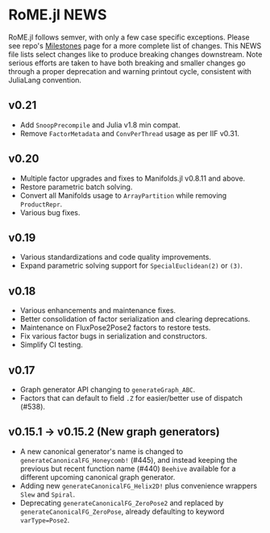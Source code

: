 # RoME.jl NEWS

RoME.jl follows semver, with only a few case specific exceptions.  Please see repo's [Milestones](https://github.com/JuliaRobotics/RoME.jl/milestones?state=closed) page for a more complete list of changes.  This NEWS file lists select changes like to produce breaking changes downstream.  Note serious efforts are taken to have both breaking and smaller changes go through a proper deprecation and warning printout cycle, consistent with JuliaLang convention.

## v0.21

- Add `SnoopPrecompile` and Julia v1.8 min compat.
- Remove `FactorMetadata` and `ConvPerThread` usage as per IIF v0.31.

## v0.20

- Multiple factor upgrades and fixes to Manifolds.jl v0.8.11 and above.
- Restore parametric batch solving.
- Convert all Manifolds usage to `ArrayPartition` while removing `ProductRepr`.
- Various bug fixes.

## v0.19

- Various standardizations and code quality improvements.
- Expand parametric solving support for `SpecialEuclidean(2)` or `(3)`.

## v0.18

- Various enhancements and maintenance fixes.
- Better consolidation of factor serialization and clearing deprecations.
- Maintenance on FluxPose2Pose2 factors to restore tests.
- Fix various factor bugs in serialization and constructors.
- Simplify CI testing.

## v0.17

- Graph generator API changing to `generateGraph_ABC`.
- Factors that can default to field `.Z` for easier/better use of dispatch (#538).

## v0.15.1 -> v0.15.2 (New graph generators)

- A new canonical generator's name is changed to `generateCanonicalFG_Honeycomb!` (#445), and instead keeping the previous but recent function name (#440) `Beehive` available for a different upcoming canonical graph generator.
- Adding new `generateCanonicalFG_Helix2D!` plus convenience wrappers `Slew` and `Spiral`.
- Deprecating `generateCanonicalFG_ZeroPose2` and replaced by `generateCanonicalFG_ZeroPose`, already defaulting to keyword `varType=Pose2`.

